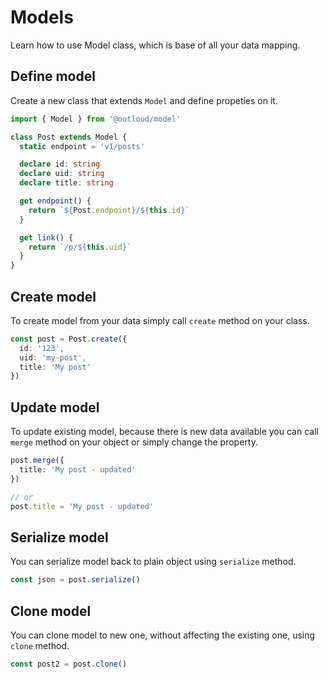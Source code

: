 # Models
Learn how to use Model class, which is base of all your data mapping.

## Define model
Create a new class that extends `Model` and define propeties on it.

```ts
import { Model } from '@outloud/model'

class Post extends Model {
  static endpoint = 'v1/posts'

  declare id: string
  declare uid: string
  declare title: string

  get endpoint() {
    return `${Post.endpoint}/${this.id}`
  }

  get link() {
    return `/p/${this.uid}`
  }
}
```

## Create model
To create model from your data simply call `create` method on your class.

```ts
const post = Post.create({
  id: '123',
  uid: 'my-post',
  title: 'My post'
})
```

## Update model
To update existing model, because there is new data available you can call `merge` method on your object or simply change the property.

```ts
post.merge({
  title: 'My post - updated'
})

// or
post.title = 'My post - updated'
```

## Serialize model
You can serialize model back to plain object using `serialize` method.

```ts
const json = post.serialize()
```

## Clone model
You can clone model to new one, without affecting the existing one, using `clone` method.

```ts
const post2 = post.clone()
```
